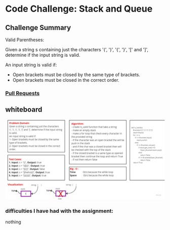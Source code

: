 # Code Challenge: Stack and Queue
## Challenge Summary
Valid Parentheses:

Given a string s containing just the characters '(', ')', '{', '}', '[' and ']', determine if the input string is valid.

An input string is valid if:

- Open brackets must be closed by the same type of brackets.
- Open brackets must be closed in the correct order.

### [Pull Requests](https://github.com/IsmailAlamir/Code-Challenges-and-Algorithms/pull/8)
## whiteboard
![whiteboard](whiteboard.jpg)

### difficulties I have had with the assignment:
nothing